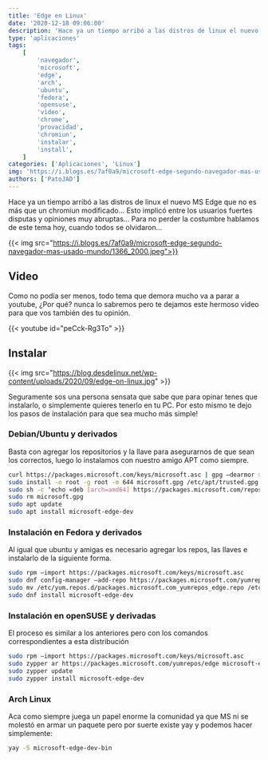 ```yaml
---
title: 'Edge en Linux'
date: '2020-12-18 09:06:00'
description: 'Hace ya un tiempo arribó a las distros de linux el nuevo MS Edge que no es más que un chromiun modificado…'
type: 'aplicaciones'
tags:
    [
        'navegador',
        'microsoft',
        'edge',
        'arch',
        'ubuntu',
        'fedora',
        'opensuse',
        'video',
        'chrome',
        'provacidad',
        'chromiun',
        'instalar',
        'install',
    ]
categories: ['Aplicaciones', 'Linux']
img: 'https://i.blogs.es/7af0a9/microsoft-edge-segundo-navegador-mas-usado-mundo/1366_2000.jpeg'
authors: ['PatoJAD']
---
```


Hace ya un tiempo arribó a las distros de linux el nuevo MS Edge que no es más que un chromiun modificado… Esto implicó entre los usuarios fuertes disputas y opiniones muy abruptas… Para no perder la costumbre hablamos de este tema hoy, cuando todos se olvidaron…

{{< img src="https://i.blogs.es/7af0a9/microsoft-edge-segundo-navegador-mas-usado-mundo/1366_2000.jpeg">}}

## Video

Como no podía ser menos, todo tema que demora mucho va a parar a youtube, ¿Por qué? nunca lo sabremos pero te dejamos este hermoso video para que vos también des tu opinión.

{{< youtube id="peCck-Rg3To" >}}

## Instalar

{{< img src="https://blog.desdelinux.net/wp-content/uploads/2020/09/edge-on-linux.jpg" >}}

Seguramente sos una persona sensata que sabe que para opinar tenes que instalarlo, o simplemente quieres tenerlo en tu PC. Por esto mismo te dejo los pasos de instalación para que sea mucho más simple!

### Debian/Ubuntu y derivados

Basta con agregar los repositorios y la llave para asegurarnos de que sean los correctos, luego lo instalamos con nuestro amigo APT como siempre.

```bash
curl https://packages.microsoft.com/keys/microsoft.asc | gpg –dearmor > microsoft.gpg
sudo install -o root -g root -m 644 microsoft.gpg /etc/apt/trusted.gpg.d/
sudo sh -c ‘echo «deb [arch=amd64] https://packages.microsoft.com/repos/edge stable main» > /etc/apt/sources.list.d/microsoft-edge-dev.list’
sudo rm microsoft.gpg
sudo apt update
sudo apt install microsoft-edge-dev
```

### Instalación en Fedora y derivados

Al igual que ubuntu y amigas es necesario agregar los repos, las llaves e instalarlo de la siguiente forma.

```bash
sudo rpm –import https://packages.microsoft.com/keys/microsoft.asc
sudo dnf config-manager –add-repo https://packages.microsoft.com/yumrepos/edge
sudo mv /etc/yum.repos.d/packages.microsoft.com_yumrepos_edge.repo /etc/yum.repos.d/microsoft-edge-dev.repo
sudo dnf install microsoft-edge-dev
```

### Instalación en openSUSE y derivadas

El proceso es similar a los anteriores pero con los comandos correspondientes a esta distribución

```bash
sudo rpm –import https://packages.microsoft.com/keys/microsoft.asc
sudo zypper ar https://packages.microsoft.com/yumrepos/edge microsoft-edge-dev
sudo zypper update
sudo zypper install microsoft-edge-dev
```

### Arch Linux

Aca como siempre juega un papel enorme la comunidad ya que MS ni se molestó en armar un paquete pero por suerte existe yay y podemos hacer simplemente:

```bash
yay -S microsoft-edge-dev-bin
```
